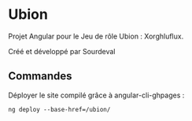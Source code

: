 # Ubion

Projet Angular pour le Jeu de rôle Ubion : Xorghluflux.

Créé et développé par Sourdeval

## Commandes
Déployer le site compilé grâce à angular-cli-ghpages :
```
ng deploy --base-href=/ubion/
```

